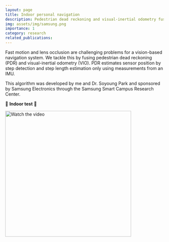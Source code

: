 ```yaml
---
layout: page
title: Indoor personal navigation
description: Pedestrian dead reckoning and visual-inertial odometry fusion (2020)
img: assets/img/samsung.png
importance: 1
category: research
related_publications:
---
```


Fast motion and lens occlusion are challenging problems for a vision-based navigation system. We tackle this by fusing pedestrian dead reckoning (PDR) and visual-inertial odometry (VIO). PDR estimates sensor position by step detection and step length estimation only using measurements from an IMU.

This algorithm was developed by me and Dr. Soyoung Park and sponsored by Samsung Electronics through the Samsung Smart Campus Research Center. 


🚀 **Indoor test** 🚀

<a href="https://www.youtube.com/watch?v=groS8WmPjz8&t=0s" target="_blank">
 <img src="http://img.youtube.com/vi/groS8WmPjz8/0.jpg" alt="Watch the video" width="400" />
</a>